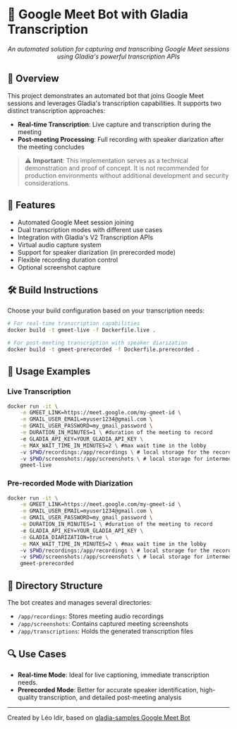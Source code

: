 # 🤖 Google Meet Bot with Gladia Transcription

<div align="center">
<em>An automated solution for capturing and transcribing Google Meet sessions using Gladia's powerful transcription APIs</em>
</div>

## 📝 Overview

This project demonstrates an automated bot that joins Google Meet sessions and leverages Gladia's transcription capabilities. It supports two distinct transcription approaches:

- **Real-time Transcription**: Live capture and transcription during the meeting
- **Post-meeting Processing**: Full recording with speaker diarization after the meeting concludes

> ⚠️ **Important**: This implementation serves as a technical demonstration and proof of concept. It is not recommended for production environments without additional development and security considerations.

## 🌟 Features

- Automated Google Meet session joining
- Dual transcription modes with different use cases
- Integration with Gladia's V2 Transcription APIs
- Virtual audio capture system
- Support for speaker diarization (in prerecorded mode)
- Flexible recording duration control
- Optional screenshot capture

## 🛠️ Build Instructions

Choose your build configuration based on your transcription needs:

```bash
# For real-time transcription capabilities
docker build -t gmeet-live -f Dockerfile.live .

# For post-meeting transcription with speaker diarization
docker build -t gmeet-prerecorded -f Dockerfile.prerecorded .
```

## 🚀 Usage Examples

### Live Transcription
```bash
docker run -it \
    -e GMEET_LINK=https://meet.google.com/my-gmeet-id \
    -e GMAIL_USER_EMAIL=myuser1234@gmail.com \
    -e GMAIL_USER_PASSWORD=my_gmail_password \
    -e DURATION_IN_MINUTES=1 \ #duration of the meeting to record
    -e GLADIA_API_KEY=YOUR_GLADIA_API_KEY \
    -e MAX_WAIT_TIME_IN_MINUTES=2 \ #max wait time in the lobby
    -v $PWD/recordings:/app/recordings \ # local storage for the recording
    -v $PWD/screenshots:/app/screenshots \ # local storage for intermediate bot screenshots
    gmeet-live
```

### Pre-recorded Mode with Diarization
```bash
docker run -it \
    -e GMEET_LINK=https://meet.google.com/my-gmeet-id \
    -e GMAIL_USER_EMAIL=myuser1234@gmail.com \
    -e GMAIL_USER_PASSWORD=my_gmail_password \
    -e DURATION_IN_MINUTES=1 \ #duration of the meeting to record
    -e GLADIA_API_KEY=YOUR_GLADIA_API_KEY \
    -e GLADIA_DIARIZATION=true \
    -e MAX_WAIT_TIME_IN_MINUTES=2 \ #max wait time in the lobby
    -v $PWD/recordings:/app/recordings \ # local storage for the recording
    -v $PWD/screenshots:/app/screenshots \ # local storage for intermediate bot screenshots
    gmeet-prerecorded
```

## 📁 Directory Structure

The bot creates and manages several directories:
- `/app/recordings`: Stores meeting audio recordings
- `/app/screenshots`: Contains captured meeting screenshots
- `/app/transcriptions`: Holds the generated transcription files

## 🔍 Use Cases

- **Real-time Mode**: Ideal for live captioning, immediate transcription needs.
- **Prerecorded Mode**: Better for accurate speaker identification, high-quality transcription, and detailed post-meeting analysis

---
Created by Léo Idir, based on [gladia-samples Google Meet Bot](https://github.com/gladiaio/gladia-samples/tree/main/integrations-examples/gmeet-bot)
